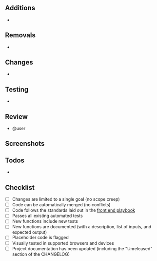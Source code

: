 ## Additions

- 

## Removals

- 

## Changes

- 

## Testing

- 

## Review

- @user

## Screenshots



## Todos

- 

## Checklist

* [ ] Changes are limited to a single goal (no scope creep)
* [ ] Code can be automatically merged (no conflicts)
* [ ] Code follows the standards laid out in the [front end playbook](https://github.com/cfpb/front-end)
* [ ] Passes all existing automated tests
* [ ] New functions include new tests
* [ ] New functions are documented (with a description, list of inputs, and expected output)
* [ ] Placeholder code is flagged
* [ ] Visually tested in supported browsers and devices 
* [ ] Project documentation has been updated (including the "Unreleased" section of the CHANGELOG)

